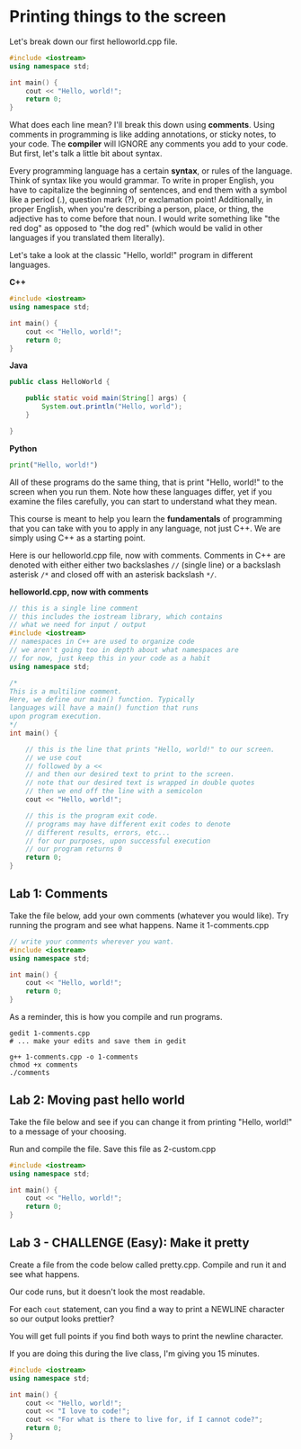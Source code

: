 # Printing things to the screen
Let's break down our first helloworld.cpp file.

```c++
#include <iostream>
using namespace std;

int main() {
    cout << "Hello, world!";
    return 0;
}
```

What does each line mean? I'll break this down using **comments**. Using comments in programming is like adding annotations, or sticky notes, to your code. The **compiler** will IGNORE any comments you add to your code. But first, let's talk a little bit about syntax.

Every programming language has a certain **syntax**, or rules of the language. Think of syntax like you would grammar. To write in proper English, you have to capitalize the beginning of sentences, and end them with a symbol like a period (.), question mark (?), or exclamation point! Additionally, in proper English, when you're describing a person, place, or thing, the adjective has to come before that noun. I would write something like "the red dog" as opposed to "the dog red" (which would be valid in other languages if you translated them literally).

Let's take a look at the classic "Hello, world!" program in different languages.

**C++**
```c++
#include <iostream>
using namespace std;

int main() {
    cout << "Hello, world!";
    return 0;
}
```

**Java**
```java
public class HelloWorld {

    public static void main(String[] args) {
        System.out.println("Hello, world");
    }

}
```
**Python**
```python
print("Hello, world!")
```

All of these programs do the same thing, that is print "Hello, world!" to the screen when you run them. Note how these languages differ, yet if you examine the files carefully, you can start to understand what they mean. 

This course is meant to help you learn the **fundamentals** of programming that you can take with you to apply in any language, not just C++. We are simply using C++ as a starting point.

Here is our helloworld.cpp file, now with comments. Comments in C++ are denoted with either either two backslashes `//` (single line) or a backslash asterisk `/*` and closed off with an asterisk backslash `*/`.

**helloworld.cpp, now with comments**
```c++
// this is a single line comment
// this includes the iostream library, which contains
// what we need for input / output
#include <iostream>
// namespaces in C++ are used to organize code
// we aren't going too in depth about what namespaces are
// for now, just keep this in your code as a habit
using namespace std;

/* 
This is a multiline comment. 
Here, we define our main() function. Typically
languages will have a main() function that runs
upon program execution.
*/
int main() {

    // this is the line that prints "Hello, world!" to our screen.
    // we use cout
    // followed by a <<
    // and then our desired text to print to the screen. 
    // note that our desired text is wrapped in double quotes
    // then we end off the line with a semicolon
    cout << "Hello, world!";

    // this is the program exit code.
    // programs may have different exit codes to denote
    // different results, errors, etc...
    // for our purposes, upon successful execution
    // our program returns 0
    return 0;
}
```

## Lab 1: Comments
Take the file below, add your own comments (whatever you would like). Try running the program and see what happens. Name it 1-comments.cpp

```c++
// write your comments wherever you want.
#include <iostream>
using namespace std;

int main() {
    cout << "Hello, world!";
    return 0;
}
```

As a reminder, this is how you compile and run programs.
```
gedit 1-comments.cpp
# ... make your edits and save them in gedit

g++ 1-comments.cpp -o 1-comments
chmod +x comments
./comments
```

## Lab 2: Moving past hello world
Take the file below and see if you can change it from printing "Hello, world!" to a message of your choosing. 

Run and compile the file. Save this file as 2-custom.cpp

```c++
#include <iostream>
using namespace std;

int main() {
    cout << "Hello, world!";
    return 0;
}
```

## Lab 3 - CHALLENGE (Easy): Make it pretty

Create a file from the code below called pretty.cpp. Compile and run it and see what happens. 

Our code runs, but it doesn't look the most readable.

For each `cout` statement, can you find a way to print a NEWLINE character so our output looks prettier? 

You will get full points if you find both ways to print the newline character.

If you are doing this during the live class, I'm giving you 15 minutes.
```c++
#include <iostream>
using namespace std;

int main() {
    cout << "Hello, world!";
    cout << "I love to code!";
    cout << "For what is there to live for, if I cannot code?";
    return 0;
}
```



